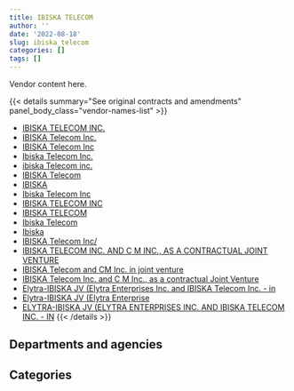 ```yaml
---
title: IBISKA TELECOM
author: ''
date: '2022-08-18'
slug: ibiska_telecom
categories: []
tags: []
---
```


<script src="/rmarkdown-libs/htmlwidgets/htmlwidgets.js"></script>
<link href="/rmarkdown-libs/datatables-css/datatables-crosstalk.css" rel="stylesheet" />
<script src="/rmarkdown-libs/datatables-binding/datatables.js"></script>
<script src="/rmarkdown-libs/jquery/jquery-3.6.0.min.js"></script>
<link href="/rmarkdown-libs/dt-core-bootstrap/css/dataTables.bootstrap.min.css" rel="stylesheet" />
<link href="/rmarkdown-libs/dt-core-bootstrap/css/dataTables.bootstrap.extra.css" rel="stylesheet" />
<script src="/rmarkdown-libs/dt-core-bootstrap/js/jquery.dataTables.min.js"></script>
<script src="/rmarkdown-libs/dt-core-bootstrap/js/dataTables.bootstrap.min.js"></script>
<link href="/rmarkdown-libs/crosstalk/css/crosstalk.min.css" rel="stylesheet" />
<script src="/rmarkdown-libs/crosstalk/js/crosstalk.min.js"></script>
<script src="/rmarkdown-libs/htmlwidgets/htmlwidgets.js"></script>
<link href="/rmarkdown-libs/datatables-css/datatables-crosstalk.css" rel="stylesheet" />
<script src="/rmarkdown-libs/datatables-binding/datatables.js"></script>
<script src="/rmarkdown-libs/jquery/jquery-3.6.0.min.js"></script>
<link href="/rmarkdown-libs/dt-core-bootstrap/css/dataTables.bootstrap.min.css" rel="stylesheet" />
<link href="/rmarkdown-libs/dt-core-bootstrap/css/dataTables.bootstrap.extra.css" rel="stylesheet" />
<script src="/rmarkdown-libs/dt-core-bootstrap/js/jquery.dataTables.min.js"></script>
<script src="/rmarkdown-libs/dt-core-bootstrap/js/dataTables.bootstrap.min.js"></script>
<link href="/rmarkdown-libs/crosstalk/css/crosstalk.min.css" rel="stylesheet" />
<script src="/rmarkdown-libs/crosstalk/js/crosstalk.min.js"></script>

Vendor content here.

{{< details summary="See original contracts and amendments" panel_body_class="vendor-names-list" >}}
- [IBISKA TELECOM INC.](https://search.open.canada.ca/en/ct/?sort=contract_value_f%20desc&page=1&search_text=%22IBISKA%20TELECOM%20INC.%22)
- [IBISKA Telecom Inc.](https://search.open.canada.ca/en/ct/?sort=contract_value_f%20desc&page=1&search_text=%22IBISKA%20Telecom%20Inc.%22)
- [IBISKA Telecom Inc](https://search.open.canada.ca/en/ct/?sort=contract_value_f%20desc&page=1&search_text=%22IBISKA%20Telecom%20Inc%22)
- [Ibiska Telecom Inc.](https://search.open.canada.ca/en/ct/?sort=contract_value_f%20desc&page=1&search_text=%22Ibiska%20Telecom%20Inc.%22)
- [ibiska Telecom inc.](https://search.open.canada.ca/en/ct/?sort=contract_value_f%20desc&page=1&search_text=%22ibiska%20Telecom%20inc.%22)
- [IBISKA Telecom](https://search.open.canada.ca/en/ct/?sort=contract_value_f%20desc&page=1&search_text=%22IBISKA%20Telecom%22)
- [IBISKA](https://search.open.canada.ca/en/ct/?sort=contract_value_f%20desc&page=1&search_text=%22IBISKA%22)
- [Ibiska Telecom Inc](https://search.open.canada.ca/en/ct/?sort=contract_value_f%20desc&page=1&search_text=%22Ibiska%20Telecom%20Inc%22)
- [IBISKA TELECOM INC](https://search.open.canada.ca/en/ct/?sort=contract_value_f%20desc&page=1&search_text=%22IBISKA%20TELECOM%20INC%22)
- [IBISKA TELECOM](https://search.open.canada.ca/en/ct/?sort=contract_value_f%20desc&page=1&search_text=%22IBISKA%20TELECOM%22)
- [Ibiska Telecom](https://search.open.canada.ca/en/ct/?sort=contract_value_f%20desc&page=1&search_text=%22Ibiska%20Telecom%22)
- [Ibiska](https://search.open.canada.ca/en/ct/?sort=contract_value_f%20desc&page=1&search_text=%22Ibiska%22)
- [IBISKA Telecom Inc/](https://search.open.canada.ca/en/ct/?sort=contract_value_f%20desc&page=1&search_text=%22IBISKA%20Telecom%20Inc%2f%22)
- [IBISKA TELECOM INC. AND C M INC., AS A CONTRACTUAL JOINT VENTURE](https://search.open.canada.ca/en/ct/?sort=contract_value_f%20desc&page=1&search_text=%22IBISKA%20TELECOM%20INC.%20AND%20C%20M%20INC.%2c%20AS%20A%20CONTRACTUAL%20JOINT%20VENTURE%22)
- [IBISKA Telecom and CM Inc. in joint venture](https://search.open.canada.ca/en/ct/?sort=contract_value_f%20desc&page=1&search_text=%22IBISKA%20Telecom%20and%20CM%20Inc.%20in%20joint%20venture%22)
- [IBISKA Telecom Inc. and C M Inc., as a contractual Joint Venture](https://search.open.canada.ca/en/ct/?sort=contract_value_f%20desc&page=1&search_text=%22IBISKA%20Telecom%20Inc.%20and%20C%20M%20Inc.%2c%20as%20a%20contractual%20Joint%20Venture%22)
- [Elytra-IBISKA JV (Elytra Enterprises Inc. and IBISKA Telecom Inc. - in](https://search.open.canada.ca/en/ct/?sort=contract_value_f%20desc&page=1&search_text=%22Elytra-IBISKA%20JV%20%28Elytra%20Enterprises%20Inc.%20and%20IBISKA%20Telecom%20Inc.%20-%20in%22)
- [Elytra-IBISKA JV (Elytra Enterprise](https://search.open.canada.ca/en/ct/?sort=contract_value_f%20desc&page=1&search_text=%22Elytra-IBISKA%20JV%20%28Elytra%20Enterprise%22)
- [ELYTRA-IBISKA JV (ELYTRA ENTERPRISES INC. AND IBISKA TELECOM INC. - IN](https://search.open.canada.ca/en/ct/?sort=contract_value_f%20desc&page=1&search_text=%22ELYTRA-IBISKA%20JV%20%28ELYTRA%20ENTERPRISES%20INC.%20AND%20IBISKA%20TELECOM%20INC.%20-%20IN%22)
{{< /details >}}

## Departments and agencies

<div id="htmlwidget-1" style="width:100%;height:auto;" class="datatables html-widget"></div>
<script type="application/json" data-for="htmlwidget-1">{"x":{"style":"bootstrap","filter":"none","vertical":false,"data":[["<a href=\"/departments/cbsa-asfc/\">Canada Border Services Agency<\/a>","<a href=\"/departments/cfia-acia/\">Canadian Food Inspection Agency<\/a>","<a href=\"/departments/cic/\">Immigration, Refugees and Citizenship Canada<\/a>","<a href=\"/departments/cra-arc/\">Canada Revenue Agency<\/a>","<a href=\"/departments/csps-efpc/\">Canada School of Public Service<\/a>","<a href=\"/departments/cta-otc/\">Canadian Transportation Agency<\/a>","<a href=\"/departments/dfatd-maecd/\">Global Affairs Canada<\/a>","<a href=\"/departments/dnd-mdn/\">National Defence<\/a>","<a href=\"/departments/ec/\">Environment and Climate Change Canada<\/a>","<a href=\"/departments/elections/\">Elections Canada<\/a>","<a href=\"/departments/esdc-edsc/\">Employment and Social Development Canada<\/a>","<a href=\"/departments/fin/\">Department of Finance Canada<\/a>","<a href=\"/departments/hc-sc/\">Health Canada<\/a>","<a href=\"/departments/ic/\">Innovation, Science and Economic Development Canada<\/a>","<a href=\"/departments/infc/\">Infrastructure Canada<\/a>","<a href=\"/departments/jus/\">Department of Justice Canada<\/a>","<a href=\"/departments/nrc-cnrc/\">National Research Council Canada<\/a>","<a href=\"/departments/nrcan-rncan/\">Natural Resources Canada<\/a>","<a href=\"/departments/osfi-bsif/\">Office of the Superintendent of Financial Institutions Canada<\/a>","<a href=\"/departments/pch/\">Canadian Heritage<\/a>","<a href=\"/departments/pco-bcp/\">Privy Council Office<\/a>","<a href=\"/departments/pwgsc-tpsgc/\">Public Services and Procurement Canada<\/a>","<a href=\"/departments/rcmp-grc/\">Royal Canadian Mounted Police<\/a>","<a href=\"/departments/ssc-spc/\">Shared Services Canada<\/a>","<a href=\"/departments/tbs-sct/\">Treasury Board of Canada Secretariat<\/a>","<a href=\"/departments/tc/\">Transport Canada<\/a>"],[3473167.51,168528.2,523432.56,1822578.63,null,null,546470.93,9726675.18,null,null,49792.17,13690.02,5736.92,164931.41,null,365047.22,null,462064.42,429843.47,501919.11,null,2806128.29,284861.12,13104679.17,599300.79,986082.61],[2218846.29,null,568807.08,411100.3,67229.05,42137.34,1264066.09,7056863.51,null,null,53347.99,null,43983.08,397921.17,null,275176.46,null,344332.94,442224.16,291659.68,128286.46,2621045.29,284861.12,24090548.03,714420.33,978839.07],[1726615.98,null,423838.91,null,10062.95,176284.42,370150.77,11344573.88,43438.99,2107866.84,96785.95,null,6091.05,1577235.42,null,315339.12,null,null,443002.44,318413.73,686402.67,1664946.07,285641.56,28401829.75,698301.12,65316.01],[1179888.59,null,563944.42,null,null,null,712126.92,17622959.58,null,223438.83,1225922.72,null,13723.67,2432144.68,50499.81,314585.21,104638.95,null,429843.47,205500.76,1003626.13,1687956.57,null,18568287.59,null,85591.1]],"container":"<table class=\"table table-striped table-hover row-border order-column display\">\n  <thead>\n    <tr>\n      <th>Department<\/th>\n      <th>2017-2018<\/th>\n      <th>2018-2019<\/th>\n      <th>2019-2020<\/th>\n      <th>2020-2021<\/th>\n    <\/tr>\n  <\/thead>\n<\/table>","options":{"order":[[4,"desc"]],"pageLength":10,"autoWidth":true,"columnDefs":[{"targets":1,"render":"function(data, type, row, meta) {\n    return type !== 'display' ? data : DTWidget.formatCurrency(data, \"$\", 2, 3, \",\", \".\", true, null);\n  }"},{"targets":2,"render":"function(data, type, row, meta) {\n    return type !== 'display' ? data : DTWidget.formatCurrency(data, \"$\", 2, 3, \",\", \".\", true, null);\n  }"},{"targets":3,"render":"function(data, type, row, meta) {\n    return type !== 'display' ? data : DTWidget.formatCurrency(data, \"$\", 2, 3, \",\", \".\", true, null);\n  }"},{"targets":4,"render":"function(data, type, row, meta) {\n    return type !== 'display' ? data : DTWidget.formatCurrency(data, \"$\", 2, 3, \",\", \".\", true, null);\n  }"},{"width":"16%","targets":[1,2,3,4]},{"className":"dt-right","targets":[1,2,3,4]}],"orderClasses":false}},"evals":["options.columnDefs.0.render","options.columnDefs.1.render","options.columnDefs.2.render","options.columnDefs.3.render"],"jsHooks":[]}</script>

## Categories

<div id="htmlwidget-2" style="width:100%;height:auto;" class="datatables html-widget"></div>
<script type="application/json" data-for="htmlwidget-2">{"x":{"style":"bootstrap","filter":"none","vertical":false,"data":[["<a href=\"/categories/1_facilities_and_construction/\">Facilities and construction<\/a>","<a href=\"/categories/11_defence/\">Defence<\/a>","<a href=\"/categories/2_professional_services/\">Professional services<\/a>","<a href=\"/categories/3_information_technology/\">Information technology<\/a>","<a href=\"/categories/6_industrial_products_and_services/\">Industrial products and services<\/a>","<a href=\"/categories/9_human_capital/\">Human capital<\/a>"],[1255072.23,3713328.87,11190392.17,15419858.14,null,4456278.31],[null,2038107.69,9341269.09,25810956.52,null,5105362.16],[null,2359079.73,10315143.1,27277142.23,1965204.72,8845567.84],[null,9075818.67,7327960.25,18203432.04,3202230.9,8615237.14]],"container":"<table class=\"table table-striped table-hover row-border order-column display\">\n  <thead>\n    <tr>\n      <th>Category<\/th>\n      <th>2017-2018<\/th>\n      <th>2018-2019<\/th>\n      <th>2019-2020<\/th>\n      <th>2020-2021<\/th>\n    <\/tr>\n  <\/thead>\n<\/table>","options":{"order":[[4,"desc"]],"dom":"t","pageLength":30,"autoWidth":true,"columnDefs":[{"targets":1,"render":"function(data, type, row, meta) {\n    return type !== 'display' ? data : DTWidget.formatCurrency(data, \"$\", 2, 3, \",\", \".\", true, null);\n  }"},{"targets":2,"render":"function(data, type, row, meta) {\n    return type !== 'display' ? data : DTWidget.formatCurrency(data, \"$\", 2, 3, \",\", \".\", true, null);\n  }"},{"targets":3,"render":"function(data, type, row, meta) {\n    return type !== 'display' ? data : DTWidget.formatCurrency(data, \"$\", 2, 3, \",\", \".\", true, null);\n  }"},{"targets":4,"render":"function(data, type, row, meta) {\n    return type !== 'display' ? data : DTWidget.formatCurrency(data, \"$\", 2, 3, \",\", \".\", true, null);\n  }"},{"width":"16%","targets":[1,2,3,4]},{"className":"dt-right","targets":[1,2,3,4]}],"orderClasses":false,"lengthMenu":[10,25,30,50,100]}},"evals":["options.columnDefs.0.render","options.columnDefs.1.render","options.columnDefs.2.render","options.columnDefs.3.render"],"jsHooks":[]}</script>
